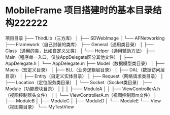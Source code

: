 # MobileFrame  项目搭建时的基本目录结构222222

项目目录
├── ThirdLib（三方库）
│   ├── SDWebImage
│   └── AFNetworking
├── Framework（自己封装的类库）
├── General（通用类目录）
│   ├── Class（通用的类，比如自定义父类）
│   └── Helper（通用辅助方法）
├── Main（程序单一入口，仅放AppDelegate区分其他文件）
│   ├── AppDelegate.h
│   └── AppDelegate.m
├── Model（数据模型类目录）
│   ├── Macro（宏定义目录）
│   ├── BLL（业务逻辑层目录）
│   ├── DAL（数据访问层目录）
│   ├── Entity（自定义实体目录）
│   ├── Request（网络请求类目录）
│   ├── Location（定位服务类目录）
│   └── Socket（Socket类目录）
├── Module（功能模块目录）
│   │ 
│   ├─── ModuleA
│   │      ├── ViewControllerA.h（视图控制器头文件）
│   │      └── ViewControllerA.m（视图控制器m文件）
│   ├── ModuleB
│   ├── ModuleC
│   ├── ModuleD
│   └── ModuleE
└── View（视图类目录）
    └── MyTestView

